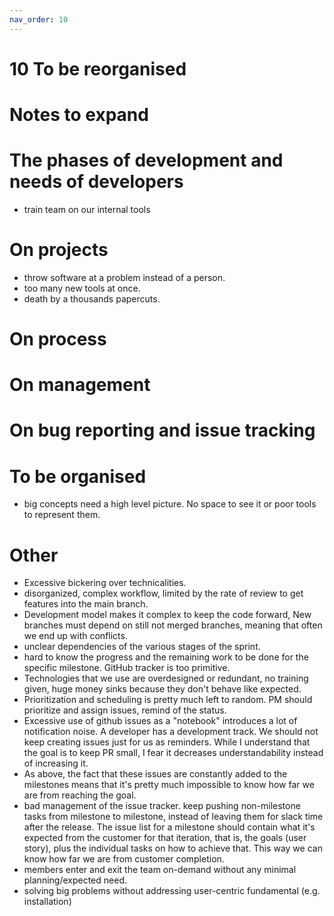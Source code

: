 ```yaml
---
nav_order: 10
---
```

# 10 To be reorganised

# Notes to expand

# The phases of development and needs of developers
- train team on our internal tools

# On projects

- throw software at a problem instead of a person.
- too many new tools at once.
- death by a thousands papercuts.


# On process
# On management

# On bug reporting and issue tracking

# To be organised 
- big concepts need a high level picture. No space to see it or poor tools to represent them.


# Other
- Excessive bickering over technicalities.
- disorganized, complex workflow, limited by the rate of review to get features into the main branch.
- Development model makes it complex to keep the code forward, New branches must depend on still not merged branches, meaning that often we end up with conflicts.
- unclear dependencies of the various stages of the sprint.
- hard to know the progress and the remaining work to be done for the specific
  milestone. GitHub tracker is too primitive.
- Technologies that we use are overdesigned or redundant, no training given, huge money sinks because they don't behave like expected.
- Prioritization and scheduling is pretty much left to random. PM should prioritize and assign issues, remind of the status.
- Excessive use of github issues as a "notebook" introduces a lot of notification noise. A developer has a development track. We should not keep creating issues just for us as reminders. While I understand that the goal is to keep PR small, I fear it decreases understandability instead of increasing it.
- As above, the fact that these issues are constantly added to the milestones means that it's pretty much impossible to know how far we are from reaching the goal.
- bad management of the issue tracker. keep pushing non-milestone tasks from milestone to milestone, instead of leaving them for slack time after the release. The issue list for a milestone should contain what it's expected from the customer for that iteration, that is, the goals (user story), plus the individual tasks on how to achieve that. This way we can know how far we are from customer completion.
- members enter and exit the team on-demand without any minimal planning/expected need.
- solving big problems without addressing user-centric fundamental (e.g. installation)

